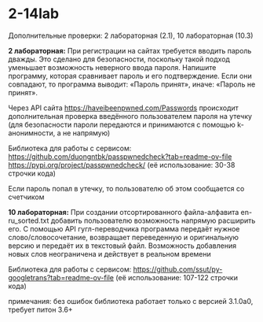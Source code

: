 # 2-14lab
Дополнительные проверки: 2 лабораторная (2.1), 10 лабораторная (10.3)

**2 лабораторная:** При регистрации на сайтах требуется вводить пароль дважды. Это сделано для безопасности, поскольку такой подход уменьшает возможность неверного ввода пароля. Напишите программу, которая сравнивает пароль и его подтверждение. Если они совпадают, то программа выводит: «Пароль принят», иначе: «Пароль не принят».

Через API сайта https://haveibeenpwned.com/Passwords происходит дополнительная проверка введённого пользователем пароля на утечку (для безопасности пароли передаются и принимаются с помощью k-анонимности, а не напрямую)

Библиотека для работы с сервисом: https://github.com/duongntbk/passpwnedcheck?tab=readme-ov-file https://pypi.org/project/passpwnedcheck/ (её использование: 30-38 строчки кода)

Если пароль попал в утечку, то пользователю об этом сообщается со счетчиком


**10 лабораторная:** При создании отсортированного файла-алфавита en-ru_sorted.txt добавить пользователю возможность напрямую расширить его. С помощью API гугл-переводчика программа передаёт нужное слово/словосочетание, возвращает переведенную и оригинальную версию и передаёт их в текстовый файл. Возможность добавления новых слов неограничена и действует в реальном времени

Библиотека для работы с сервисом: https://github.com/ssut/py-googletrans?tab=readme-ov-file (её использование: 107-122 строчки кода)

примечания: без ошибок библиотека работает только с версией 3.1.0a0, требует питон 3.6+
